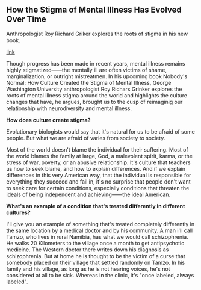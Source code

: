 ## How the Stigma of Mental Illness Has Evolved Over Time

Anthropologist Roy Richard Griker explores the roots of stigma in his new book.

[link](https://www.psychologytoday.com/intl/blog/brainstorm/202101/how-the-stigma-mental-illness-has-evolved-over-time)

Though progress has been made in recent years, mental illness remains highly stigmatized——the mentally ill are often victims of shame, marginalization, or outright mistreatmen. In his upcoming book Nobody's Normal: How Culture Created the Stigma of Mental Illness, George Washington University anthropologist Roy Richars Grinker explores the roots of mental illness stigma around the world and highlights the culture changes that have, he argues, brought us to the cusp of reimaginig our relationship with neurodiversity and mental illness.

**How does culture create stigma?**

Evolutionary biologists would say that it's natural for us to be afraid of some people. But what we are afraid of varies from society to society.

Most of the world doesn't blame the individual for their suffering. Most of the world blames the family at large, God, a malevolent spirit, karma, or the stress of war, poverty, or an abusive relationship. It's culture that teachers us how to seek blame, and how to explain differences. And if we explain differences in this very American way, that the individual is responsible for everything they succeed and fail in, it's no surprise that people don't want to seek care for certain conditions, especially conditions that threaten the ideals of being independent and achieving——the ideal American.

**What's an example of a condition that's treated differently in different cultures?**

I'll give you an example of something that's treated completely differently in the same location by a medical doctor and by his community. A man i'll call Tamzo, who lives in rural Namibia, has what we would call schizophrenia. He walks 20 Kilometers to the village once a month to get antipsychotic medicine. The Western doctor there writes down his diagnosis as schizophrenia. But at home he is thought to be the victim of a curse that somebody placed on their village that settled randomly on Tamzo. In his family and his village, as long as he is not hearing voices, he's not considered at all to be sick. Whereas in the clinic, it's "once labeled, always labeled".


